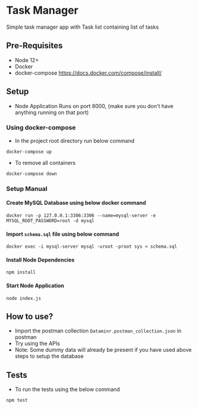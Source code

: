 # Task Manager

Simple task manager app with Task list containing list of tasks


## Pre-Requisites

- Node 12+
- Docker
- docker-compose
  https://docs.docker.com/compose/install/


## Setup

- Node Application Runs on port 8000, (make sure you don't have anything running on that port)


### Using docker-compose

- In the project root directory run below command

```
docker-compose up
```

- To remove all containers

```
docker-compose down
```


### Setup Manual

#### Create MySQL Database using below docker command

```
docker run -p 127.0.0.1:3306:3306 --name=mysql-server -e MYSQL_ROOT_PASSWORD=root -d mysql
```


#### Import `schema.sql` file using below command

```
docker exec -i mysql-server mysql -uroot -proot sys < schema.sql
```


#### Install Node Dependencies

```
npm install
```


#### Start Node Application

```
node index.js
```


## How to use?

- Import the postman collection `Dataminr.postman_collection.json` in postman
- Try using the APIs
- Note: Some dummy data will already be present if you have used above steps to setup the database


## Tests

- To run the tests using the below command

```
npm test
```
